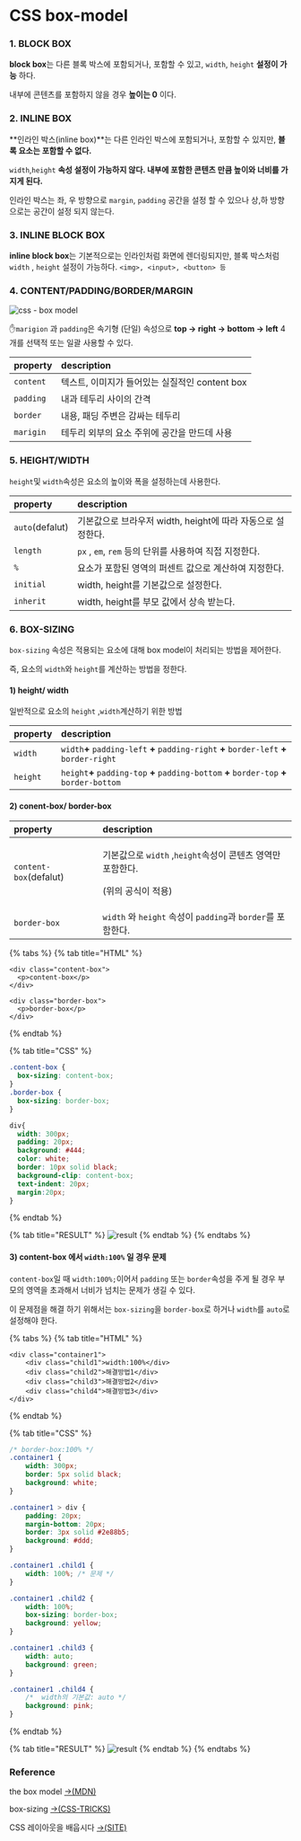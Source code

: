 # CSS box-model

### 1. BLOCK BOX

**block box**는 다른 블록 박스에 포함되거나, 포함할 수 있고, `width`, `height` **설정이 가능** 하다.

 내부에 콘텐츠를 포함하지 않을 경우 **높이는 0** 이다.

### 2. INLINE BOX

**인라인 박스\(inline box\)**는 다른 인라인 박스에 포함되거나, 포함할 수 있지만, **블록 요소는 포함할 수 없다.**

`width`,`height` **속성 설정이 가능하지 않다. 내부에 포함한 콘텐츠 만큼 높이와 너비를 가지게 된다.**

인라인 박스는 좌, 우 방향으로 `margin`, `padding` 공간을 설정 할 수 있으나 상,하 방향으로는 공간이 설정 되지 않는다.

### 3.  INLINE BLOCK BOX

  **inline block box**는 기본적으로는 인라인처럼 화면에 렌더링되지만, 블록 박스처럼 `width` , `height` 설정이 가능하다. `<img>, <input>, <button> 등`

### 4. CONTENT/PADDING/BORDER/MARGIN

![css - box model](../.gitbook/assets/box-1-.jpg)

✋`marigion` 과 `padding`은 속기형 \(단일\) 속성으로 **top → right → bottom → left** 4개를 선택적 또는 일괄 사용할 수 있다.

| property | description |
| :--- | :--- |
| `content` | 텍스트, 이미지가  들어있는 실질적인 content box |
| `padding` | 내과 테두리 사이의 간격 |
| `border` | 내용, 패딩 주변은 감싸는 테두리 |
| `marigin` | 테두리 외부의 요소 주위에 공간을 만드데 사용  |

### 5. HEIGHT/WIDTH

 `height`및 `width`속성은 요소의 높이와 폭을 설정하는데 사용한다.

| property | description |
| :--- | :--- |
| `auto`\(defalut\) | 기본값으로 브라우저 width, height에 따라 자동으로 설정한다. |
| `length` | `px` , `em`, `rem` 등의 단위를 사용하여 직접 지정한다. |
| `%` | 요소가 포함된 영역의 퍼센트 값으로 계산하여 지정한다. |
| `initial` | width, height를 기본값으로 설정한다. |
| `inherit`  | width, height를  부모 값에서 상속 받는다. |

### 6. BOX-SIZING

`box-sizing` 속성은 적용되는 요소에 대해 box model이 처리되는 방법을 제어한다.

즉, 요소의 `width`와 `height`를 계산하는 방법을 정한다.

#### 1\) height/ width 

 일반적으로 요소의 `height` ,`width`계산하기 위한 방법

| property | description |
| :--- | :--- |
| `width` | `width`**+** `padding-left` **+** `padding-right` **+** `border-left` **+** `border-right` |
| `height` | `height`**+** `padding-top` **+** `padding-bottom` **+** `border-top` **+** `border-bottom` |

#### 2\) conent-box/ border-box

<table>
  <thead>
    <tr>
      <th style="text-align:left">property</th>
      <th style="text-align:left">description</th>
    </tr>
  </thead>
  <tbody>
    <tr>
      <td style="text-align:left"><code>content-box</code>(defalut)</td>
      <td style="text-align:left">
        <p>&#xAE30;&#xBCF8;&#xAC12;&#xC73C;&#xB85C; <code>width</code> ,<code>height</code>&#xC18D;&#xC131;&#xC774;
          &#xCF58;&#xD150;&#xCE20; &#xC601;&#xC5ED;&#xB9CC; &#xD3EC;&#xD568;&#xD55C;&#xB2E4;.</p>
        <p>(&#xC704;&#xC758; &#xACF5;&#xC2DD;&#xC774; &#xC801;&#xC6A9;)</p>
      </td>
    </tr>
    <tr>
      <td style="text-align:left"><code>border-box</code>
      </td>
      <td style="text-align:left"> <code>width</code> &#xC640; <code>height</code> &#xC18D;&#xC131;&#xC774; <code>padding</code>&#xACFC; <code>border</code>&#xB97C;
        &#xD3EC;&#xD568;&#xD55C;&#xB2E4;.</td>
    </tr>
  </tbody>
</table>

{% tabs %}
{% tab title="HTML" %}
```markup
<div class="content-box">
  <p>content-box</p>
</div>

<div class="border-box">
  <p>border-box</p>
</div>
```
{% endtab %}

{% tab title="CSS" %}
```css
.content-box { 
  box-sizing: content-box; 
}
.border-box { 
  box-sizing: border-box; 
}

div{
  width: 300px;
  padding: 20px;
  background: #444;
  color: white;
  border: 10px solid black;
  background-clip: content-box;
  text-indent: 20px;
  margin:20px;
}
```
{% endtab %}

{% tab title="RESULT" %}
![result](../.gitbook/assets/image.png)
{% endtab %}
{% endtabs %}

#### 3\) content-box 에서 `width:100%` 일 경우 문제

`content-box`일 때 `width:100%;`이어서 `padding` 또는 `border`속성을 주게 될 경우 부모의 영역을 초과해서 너비가 넘치는 문제가 생길 수 있다. 

이 문제점을 해결 하기 위해서는 `box-sizing`을 `border-box`로 하거나 `width`를 `auto`로 설정해야 한다.

{% tabs %}
{% tab title="HTML" %}
```markup
<div class="container1">
	<div class="child1">width:100%</div>
	<div class="child2">해결방법1</div>
	<div class="child3">해결방법2</div>
	<div class="child4">해결방법3</div>
</div>
```
{% endtab %}

{% tab title="CSS" %}
```css
/* border-box:100% */
.container1 {
	width: 300px;
	border: 5px solid black;
	background: white;
}

.container1 > div {
	padding: 20px;
	margin-bottom: 20px;
	border: 3px solid #2e88b5;
	background: #ddd;
}

.container1 .child1 {
	width: 100%; /* 문제 */
}

.container1 .child2 {
	width: 100%;
	box-sizing: border-box;
	background: yellow;
}

.container1 .child3 {
	width: auto;
	background: green;
}

.container1 .child4 {
	/* 	width의 기본값: auto */
	background: pink;
}
```
{% endtab %}

{% tab title="RESULT" %}
![result](../.gitbook/assets/.png%20%283%29.png)
{% endtab %}
{% endtabs %}

### Reference <a id="reference"></a>

the box model [→\(MDN\)](https://developer.mozilla.org/en-US/docs/Learn/CSS/Building_blocks/The_box_model)

box-sizing [→\(CSS-TRICKS\)](https://css-tricks.com/box-sizing/)

CSS 레이아웃을 배웁시다 [→\(SITE\)](http://ko.learnlayout.com/box-model.html)



